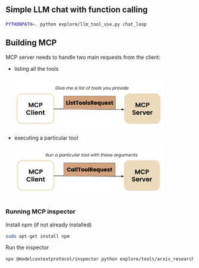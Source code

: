 
## Simple LLM chat with function calling

```bash
PYTHONPATH=. python explore/llm_tool_use.py chat_loop
```

## Building MCP
MCP server needs to handle two main requests from the client:
- listing all the tools
  
   <img src="assets/server_list_tools.png" width="400">

- executing a particular tool
  
  <img src="assets/server_call_tool.png" width="400">

### Running MCP inspector
Install npm (if not already installed)
```bash
sudo apt-get install npm
```

Run the inspector
```bash
npx @modelcontextprotocol/inspector python explore/tools/arxiv_research.py
```